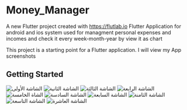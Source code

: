 # Money_Manager

A new Flutter project created with https://flutlab.io
Flutter Application for android and ios system used for managment personal expenses and incomes and check it every week-month-year by view it as chart

This project is a starting point for a Flutter application.
I will view my App screenshots 
## Getting Started

![الشاشة الأولى](https://user-images.githubusercontent.com/59801925/206495228-a99acc37-2fa1-428a-ba14-f4de465c62ae.PNG)
![الشاشة الثانية](https://user-images.githubusercontent.com/59801925/206496763-eb0c2cf4-88cf-4fbd-89d5-4d798194acc5.PNG)
![الشاشة الثالثة](https://user-images.githubusercontent.com/59801925/206496722-c4aa7a68-a7bb-46da-a7e8-78dbc4d5bc6b.PNG)
![الشاشة الرابعة](https://user-images.githubusercontent.com/59801925/206496773-cad015f3-a616-4700-9572-be56dda6fd5a.PNG)
![الشاة الخامسة](https://user-images.githubusercontent.com/59801925/206496838-603c5cb4-a979-4c82-a95b-6b30684c15e4.PNG)
![الشاشة السادسة](https://user-images.githubusercontent.com/59801925/206496815-5be3226c-515f-46d8-9eb5-7bf270234479.PNG)
![الشاشة السابعة](https://user-images.githubusercontent.com/59801925/206496788-1389e82f-0c69-4109-83d4-ab3db96835f9.PNG)
![الشاشة الثامنة](https://user-images.githubusercontent.com/59801925/206496748-d76e586f-d25a-4eff-b473-bdf68ca51f71.PNG)
![الشاشة التاسعة](https://user-images.githubusercontent.com/59801925/206496843-4b461b47-6d53-46cc-9a66-52a56df24f59.PNG)
![الشاشة العاشرة](https://user-images.githubusercontent.com/59801925/206496828-1dc67ae8-8eca-4456-b578-606a7d398255.PNG)


